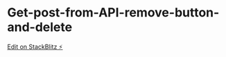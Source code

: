 # Get-post-from-API-remove-button-and-delete

[Edit on StackBlitz ⚡️](https://stackblitz.com/edit/stackblitz-starters-x5m2uf)